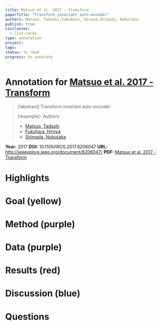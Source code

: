 ```yaml
---
title: Matsuo et al. 2017 - Transform
paperTitle: "Transform invariant auto-encoder"
authors: Matsuo, Tadashi,Fukuhara, Hiroya,Shimada, Nobutaka
publish: true
cssclasses:
  - list-cards
type: annotation
project:
tags:
status: to read
progress: to annotate
---
```

# Annotation for [Matsuo et al. 2017 - Transform](Papers/References/Matsuo%20et%20al.%202017%20-%20Transform)

> [!abstract] Transform invariant auto-encoder

> [!example]- Authors
> - [Matsuo, Tadashi](Matsuo%2C%20Tadashi)
> - [Fukuhara, Hiroya](Fukuhara%2C%20Hiroya)
> - [Shimada, Nobutaka](Shimada%2C%20Nobutaka)

**Year:** 2017
**DOI:** 10.1109/IROS.2017.8206047
**URL:** http://ieeexplore.ieee.org/document/8206047/
**PDF:** [Matsuo et al. 2017 - Transform](Papers/PDFs/Matsuo%20et%20al.%202017%20-%20Transform%20invariant%20auto-encoder.pdf)

# Highlights


# Goal (yellow)


# Method (purple)


# Data (purple)


# Results (red)


# Discussion (blue)


# Questions

